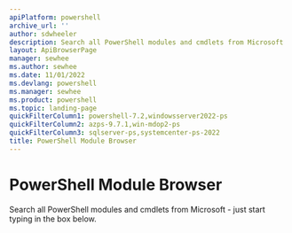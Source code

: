 ```yaml
---
apiPlatform: powershell
archive_url: ''
author: sdwheeler
description: Search all PowerShell modules and cmdlets from Microsoft
layout: ApiBrowserPage
manager: sewhee
ms.author: sewhee
ms.date: 11/01/2022
ms.devlang: powershell
ms.manager: sewhee
ms.product: powershell
ms.topic: landing-page
quickFilterColumn1: powershell-7.2,windowsserver2022-ps
quickFilterColumn2: azps-9.7.1,win-mdop2-ps
quickFilterColumn3: sqlserver-ps,systemcenter-ps-2022
title: PowerShell Module Browser
---
```


# PowerShell Module Browser

Search all PowerShell modules and cmdlets from Microsoft - just start typing in the box below.
